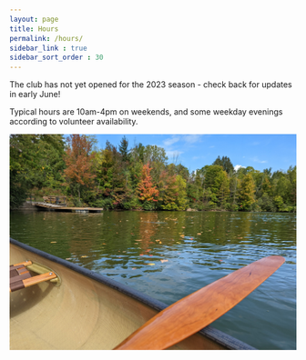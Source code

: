 ```yaml
---
layout: page
title: Hours
permalink: /hours/
sidebar_link : true
sidebar_sort_order : 30
---
```


The club has not yet opened for the 2023 season - check back for updates in early June!

Typical hours are 10am-4pm on weekends, and some weekday evenings according to volunteer availability.

![Dock-from-water](/images/dock2.jpg)
